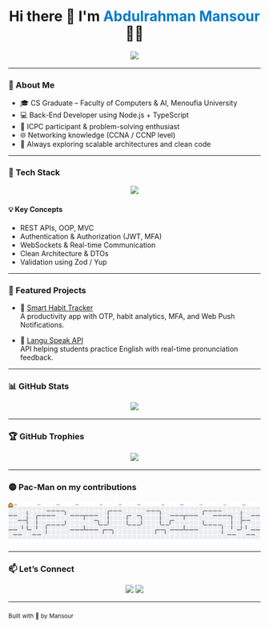 <h1 align="center">
  Hi there 👋 I'm <span style="color:#007acc">Abdulrahman Mansour </span> 👨‍💻
</h1>

<p align="center">
  <img src="https://readme-typing-svg.herokuapp.com?font=Fira+Code&duration=2500&pause=1000&color=00F7FF&center=true&vCenter=true&width=400&lines=Back-End+Developer;Problem+Solver;Clean+Code+Advocate;Always+Learning..." />
</p>

---

### 🧠 About Me

- 🎓 CS Graduate – Faculty of Computers & AI, Menoufia University  
- 💻 Back-End Developer using Node.js + TypeScript  
- 🎯 ICPC participant & problem-solving enthusiast  
- 🌐 Networking knowledge (CCNA / CCNP level)  
- 💬 Always exploring scalable architectures and clean code

---

### 🔧 Tech Stack

<p align="center">
  <img src="https://skillicons.dev/icons?i=ts,nodejs,js,py,cpp,java,mongodb,express,git,github,postman,docker" />
</p>

#### 💡 Key Concepts
- REST APIs, OOP, MVC  
- Authentication & Authorization (JWT, MFA)  
- WebSockets & Real-time Communication  
- Clean Architecture & DTOs  
- Validation using Zod / Yup

---

### 🚀 Featured Projects

- 🧠 [Smart Habit Tracker](https://github.com/Abdelrhman989/smart-habit-tracker)  
  A productivity app with OTP, habit analytics, MFA, and Web Push Notifications.

- 🎤 [Langu Speak API](https://github.com/AhmedMahmoud929/langu-speak-api)  
  API helping students practice English with real-time pronunciation feedback.

---

### 📊 GitHub Stats

<p align="center">
  <img src="https://github-readme-stats.vercel.app/api?username=Abdelrhman989&show_icons=true&theme=tokyonight&hide_title=true" width="60%" />
</p>

---

### 🏆 GitHub Trophies

<p align="center">
  <img src="https://github-profile-trophy.vercel.app/?username=Abdelrhman989&theme=darkhub&no-frame=true&column=7" />
</p>

---

### 🟡 Pac-Man on my contributions

<picture>
  <source media="(prefers-color-scheme: dark)" srcset="https://raw.githubusercontent.com/Abdelrhman989/Abdelrhman989/output/pacman-contribution-graph-dark.svg">
  <source media="(prefers-color-scheme: light)" srcset="https://raw.githubusercontent.com/Abdelrhman989/Abdelrhman989/output/pacman-contribution-graph.svg">
  <img alt="pacman contribution graph" src="https://raw.githubusercontent.com/Abdelrhman989/Abdelrhman989/output/pacman-contribution-graph.svg">
</picture>

<!-- OR for snake -->
<!--
### 🐍 Snake animation
<p align="center">
  <img src="./dist/snake.svg" />
</p>
-->

---

### 📫 Let’s Connect

<p align="center">
  <a href="https://www.linkedin.com/in/me/"><img src="https://img.shields.io/badge/LinkedIn-blue?style=flat&logo=linkedin" /></a>
  <a href="mailto:abdelrhman989@gmail.com"><img src="https://img.shields.io/badge/Gmail-D14836?style=flat&logo=gmail&logoColor=white" /></a>
</p>

---

<sub align="center">Built with 💙 by Mansour</sub>


